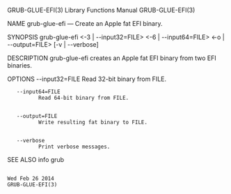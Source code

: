 GRUB-GLUE-EFI(3)                                                                           Library Functions Manual                                                                          GRUB-GLUE-EFI(3)



NAME
       grub-glue-efi — Create an Apple fat EFI binary.


SYNOPSIS
       grub-glue-efi <-3 | --input32=FILE> <-6 | --input64=FILE>
                      <-o | --output=FILE> [-v | --verbose]


DESCRIPTION
       grub-glue-efi creates an Apple fat EFI binary from two EFI binaries.


OPTIONS
       --input32=FILE
              Read 32-bit binary from FILE.


       --input64=FILE
              Read 64-bit binary from FILE.


       --output=FILE
              Write resulting fat binary to FILE.


       --verbose
              Print verbose messages.


SEE ALSO
       info grub



                                                                                               Wed Feb 26 2014                                                                               GRUB-GLUE-EFI(3)

